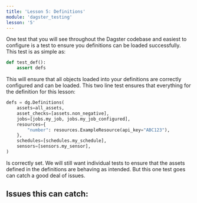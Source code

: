 ```yaml
---
title: 'Lesson 5: Definitions'
module: 'dagster_testing'
lesson: '5'
---
```


One test that you will see throughout the Dagster codebase and easiest to configure is a test to ensure you definitions can be loaded successfully. This test is as simple as:

```python
def test_def():
    assert defs
```

This will ensure that all objects loaded into your definitions are correctly configured and can be loaded. This two line test ensures that everything for the definition for this lesson:

```python
defs = dg.Definitions(
    assets=all_assets,
    asset_checks=[assets.non_negative],
    jobs=[jobs.my_job, jobs.my_job_configured],
    resources={
        "number": resources.ExampleResource(api_key="ABC123"),
    },
    schedules=[schedules.my_schedule],
    sensors=[sensors.my_sensor],
)
```

Is correctly set. We will still want individual tests to ensure that the assets defined in the definitions are behaving as intended. But this one test goes can catch a good deal of issues.

Issues this can catch:
- 